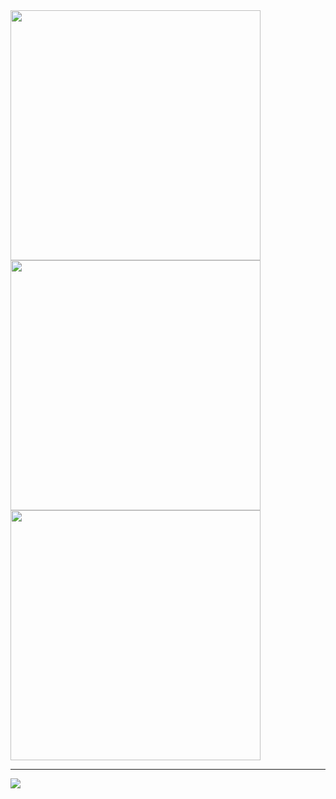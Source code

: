 <img src="https://github-readme-stats.vercel.app/api?username=elcapitanoe&theme=nord&show_icons=true&hide_border=true&count_private=true" width="400"/>
 
<img src="https://github-readme-streak-stats.herokuapp.com/?user=elcapitanoe&theme=nord&hide_border=true" width="400"/>

<img src="https://github-readme-stats.vercel.app/api/top-langs/?username=elcapitanoe&theme=nord&show_icons=true&hide_border=true&layout=compact&langs_count=10" width="400"/>

<hr />

<img src="https://komarev.com/ghpvc/?username=elcapitanoe&label=Profile%20views&color=7490ac&style=flat" />
